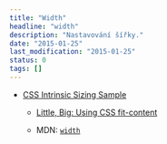 ```yaml
---
title: "Width"
headline: "width"
description: "Nastavování šířky."
date: "2015-01-25"
last_modification: "2015-01-25"
status: 0
tags: []
---
```


- [CSS Intrinsic Sizing Sample](https://googlechrome.github.io/samples/css-intrinsic-sizing/)

  - [Little, Big: Using CSS fit-content](http://demosthenes.info/blog/975/Little-Big-Using-CSS-fit-content)

  - MDN: [`width`](https://developer.mozilla.org/en-US/docs/Web/CSS/width)